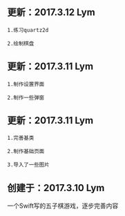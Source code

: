 更新：2017.3.12 Lym
---
    1.练习quartz2d

    2.绘制棋盘

更新：2017.3.11 Lym
---
    1.制作设置界面

    2.制作一些弹窗


更新：2017.3.11 Lym
---
    1.完善基类

    2.制作基础页面

    3.导入了一些图片


创建于：2017.3.10 Lym
---
一个Swift写的五子棋游戏，逐步完善内容
